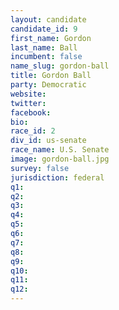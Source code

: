 ```yaml
---
layout: candidate
candidate_id: 9
first_name: Gordon
last_name: Ball
incumbent: false
name_slug: gordon-ball
title: Gordon Ball
party: Democratic
website: 
twitter: 
facebook: 
bio: 
race_id: 2
div_id: us-senate
race_name: U.S. Senate
image: gordon-ball.jpg
survey: false
jurisdiction: federal
q1: 
q2: 
q3: 
q4: 
q5: 
q6: 
q7: 
q8: 
q9: 
q10: 
q11: 
q12: 
---
```

